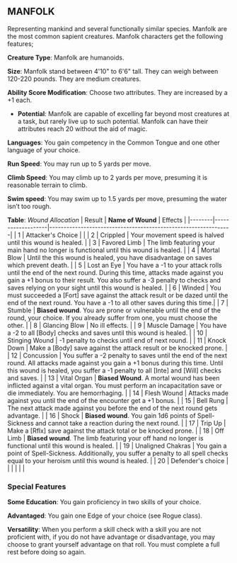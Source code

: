 ## MANFOLK
Representing mankind and several functionally similar species. Manfolk are the most common sapient creatures. Manfolk characters get the following features;

**Creature Type**: Manfolk are humanoids.

**Size**: Manfolk stand between 4'10" to 6'6" tall. They can weigh between 120-220 pounds. They are medium creatures.

**Ability Score Modification**: Choose two attributes. They are increased by a +1 each.

* **Potential**: Manfolk are capable of excelling far beyond most creatures at a task, but rarely live up to such potential. Manfolk can have their attributes reach 20 without the aid of magic.

**Languages**: You gain competency in the Common Tongue and one other language of your choice.

**Run Speed**: You may run up to 5 yards per move.

**Climb Speed**: You may climb up to 2 yards per move, presuming it is reasonable terrain to climb.

**Swim speed**: You may swim up to 1.5 yards per move, presuming the water isn’t too rough.

**Table**: *Wound Allocation*
| Result | **Name of Wound** | Effects                                                        |
|--------|-------------------|----------------------------------------------------------------|
|   1    | Attacker's Choice |                                                                |
|   2    | Crippled          | Your movement speed is halved until this wound is healed.      |
|   3    | Favored Limb      | The limb featuring your main hand no longer is functional until this wound is healed. |
|   4    | Mortal Blow       | Until the this wound is healed, you have disadvantage on saves which prevent death. |
|   5    | Lost an Eye       | You have a -1 to your attack rolls until the end of the next round. During this time, attacks made against you gain a +1 bonus to their result. You also suffer a -3 penalty to checks and saves relying on your sight until this wound is healed. |
|   6    | Winded            | You must succeeded a [Fort] save against the attack result or be dazed until the end of the next round. You have a -1 to all other saves during this time.|
|   7    | Stumble | **Biased wound**. You are prone or vulnerable until the end of the round, your choice. If you already suffer from one, you must choose the other. |
|   8    | Glancing Blow     | No ill effects.                                     |
|   9    | Muscle Damage     | You have a -2 to all [Body] checks and saves until this wound is healed. |
|   10   | Stinging Wound    | -1 penalty to checks until end of next round. |
|   11   | Knock Down | Make a [Body] save against the attack result  or be knocked prone. |
|   12   | Concussion | You suffer a -2 penalty to saves until the end of the next round. All attacks made against you gain a +1 bonus during this time. Until this wound is healed, you suffer a -1 penalty to all [Inte] and [Will] checks and saves. |
|   13   | Vital Organ | **Biased Wound**. A mortal wound has been inflicted against a vital organ. You must perform an incapacitation save or die immediately. You are hemorrhaging. |
|   14   | Flesh Wound | Attacks made against you until the end of the encounter get a +1 bonus. |
|   15   | Bell Rung | The next attack made against you before the end of the next round gets advantage.  |
|   16   | Shock | **Biased wound**. You gain 1d6 points of Spell-Sickness and cannot take a reaction during the next round. |
|   17   | Trip Up           | Make a [Rflx] save against the attack total or be knocked prone.                                  |
|   18   | Off Limb | **Biased wound**. The limb featuring your off hand no longer is functional until this wound is healed. |
|   19   | Unaligned Chakras | You gain a point of Spell-Sickness. Additionally, you suffer a penalty to all spell checks equal to your heroism until this wound is healed. |
|   20   | Defender's choice |                                   |
|        |                                                |                                   |

### Special Features

**Some Education**: You gain proficiency in two skills of your choice.

**Advantaged**: You gain one Edge of your choice (see Rogue class).

**Versatility**: When you perform a skill check with a skill you are not proficient with, if you do not have advantage or disadvantage, you may choose to grant yourself advantage on that roll. You must complete a full rest before doing so again.
